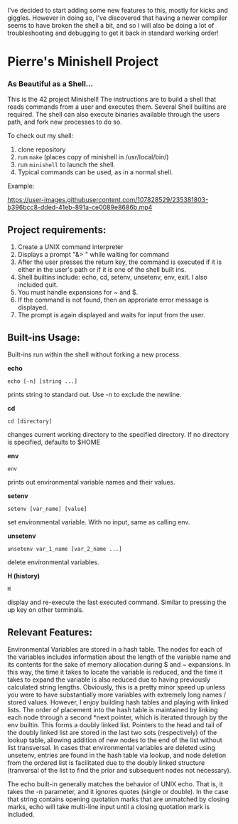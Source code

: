 
I've decided to start adding some new features to this, mostly for kicks and giggles. However in doing so, I've discovered that having a newer compiler seems to have broken the shell a bit, and so I will also be doing a lot of troubleshooting and debugging to get it back in standard working order!


# Pierre's Minishell Project

### As Beautiful as a Shell...

This is the 42 project Minishell! The instructions are to build a shell that reads commands from a user and executes them. Several Shell builtins are required. The shell can also execute binaries available through the users path, and fork new processes to do so.

To check out my shell:

1. clone repository
2. run `make` (places copy of minishell in /usr/local/bin/)
3. run `minishell` to launch the shell.
4. Typical commands can be used, as in a normal shell.

Example:

https://user-images.githubusercontent.com/107828529/235381803-b396bcc8-dded-41eb-891a-ce0089e8686b.mp4


## Project requirements:

1. Create a UNIX command interpreter
2. Displays a prompt "&> " while waiting for command
3. After the user presses the return key, the command is executed if it is either in the user's path or if it is one of the shell built ins.
4. Shell builtins include: echo, cd, setenv, unsetenv, env, exit. I also included quit.
5. You must handle expansions for ~ and $.
6. If the command is not found, then an approriate error message is displayed.
7. The prompt is again displayed and waits for input from the user.


## Built-ins Usage:
Built-ins run within the shell without forking a new process.

**echo** 

 `echo [-n] [string ...]`

prints string to standard out. Use -n to exclude the newline.


**cd** 

`cd [directory]`

changes current working directory to the specified directory. If no directory is specified, defaults to $HOME


**env** 

`env`

prints out environmental variable names and their values.


**setenv** 

`setenv [var_name] [value]`

set environmental variable. With no input, same as calling env.


**unsetenv** 

`unsetenv var_1_name [var_2_name ...]`

delete environmental variables. 


**H (history)**

`H`

display and re-execute the last executed command. Similar to pressing the up key on other terminals.

## Relevant Features:
Environmental Variables are stored in a hash table. The nodes for each of the variables includes information about the length of the variable name and its contents for the sake of memory allocation during $ and ~ expansions. In this way, the time it takes to locate the variable is reduced, and the time it takes to expand the variable is also reduced due to having previously calculated string lengths. Obviously, this is a pretty minor speed up unless you were to have substantially more variables with extremely long names / stored values. However, I enjoy building hash tables and playing with linked lists. The order of placement into the hash table is maintained by linking each node through a second *next pointer, which is iterated through by the env builtin. This forms a doubly linked list. Pointers to the head and tail of the doubly linked list are stored in the last two sots (respectively) of the lookup table, allowing addition of new nodes to the end of the list without list transversal. In cases that environmental variables are deleted using unsetenv, entries are found in the hash table via lookup, and node deletion from the ordered list is facilitated due to the doubly linked structure (tranversal of the list to find the prior and subsequent nodes not necessary).

The echo built-in generally matches the behavior of UNIX echo. That is, it takes the -n parameter, and it ignores quotes (single or double). In the case that string contains opening quotation marks that are unmatched by closing marks, echo will take multi-line input until a closing quotation mark is included. 



